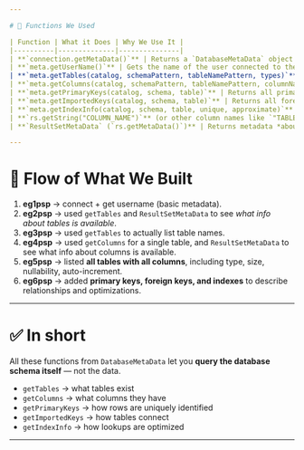 ```yaml
---

# 📌 Functions We Used

| Function | What it Does | Why We Use It |
|----------|--------------|---------------|
| **`connection.getMetaData()`** | Returns a `DatabaseMetaData` object for the current connection. | This is the main entry point to query metadata about the database, tables, columns, keys, indexes, etc. |
| **`meta.getUserName()`** | Gets the name of the user connected to the database. | To confirm which database account is being used for the connection. |
| **`meta.getTables(catalog, schemaPattern, tableNamePattern, types)`** | Returns all tables (and optionally views, system tables, etc.) that match the given filters. Each row = one table. | To list tables in the database. <br> Example: `new String[]{"TABLE"}` → only user-defined tables. |
| **`meta.getColumns(catalog, schemaPattern, tableNamePattern, columnNamePattern)`** | Returns all columns of a given table, with details (name, type, size, nullability, auto-increment, etc.). Each row = one column. | To get table structure programmatically (like `DESCRIBE table`). |
| **`meta.getPrimaryKeys(catalog, schema, table)`** | Returns all primary key columns of a given table. Each row = one PK column. | To identify which columns uniquely identify rows. |
| **`meta.getImportedKeys(catalog, schema, table)`** | Returns all foreign key columns of a given table, along with their parent table/column. Each row = one FK relationship. | To understand relationships (joins) between tables. |
| **`meta.getIndexInfo(catalog, schema, table, unique, approximate)`** | Returns all indexes on a given table. Each row = one indexed column. | To see how the DB optimizes lookups and enforces uniqueness. Includes primary key indexes, unique indexes, and indexes on foreign keys. |
| **`rs.getString("COLUMN_NAME")`** (or other column names like `"TABLE_NAME"`) | Extracts the actual metadata value from a row in the `ResultSet`. | This is how we read the values returned by `DatabaseMetaData` (e.g., table names, column types, etc.). |
| **`ResultSetMetaData` (`rs.getMetaData()`)** | Returns metadata *about the ResultSet itself* (like number of columns, their names, types). | To inspect which fields the `DatabaseMetaData` functions provide (e.g., TABLE_NAME, TYPE_NAME, COLUMN_SIZE, etc.). |

---
```


# 📌 Flow of What We Built

1. **eg1psp** → connect + get username (basic metadata).  
2. **eg2psp** → used `getTables` and `ResultSetMetaData` to see *what info about tables is available*.  
3. **eg3psp** → used `getTables` to actually list table names.  
4. **eg4psp** → used `getColumns` for a single table, and `ResultSetMetaData` to see what info about columns is available.  
5. **eg5psp** → listed **all tables with all columns**, including type, size, nullability, auto-increment.  
6. **eg6psp** → added **primary keys, foreign keys, and indexes** to describe relationships and optimizations.  

---

# ✅ In short
All these functions from `DatabaseMetaData` let you **query the database schema itself** — not the data.  
- `getTables` → what tables exist  
- `getColumns` → what columns they have  
- `getPrimaryKeys` → how rows are uniquely identified  
- `getImportedKeys` → how tables connect  
- `getIndexInfo` → how lookups are optimized  

---

